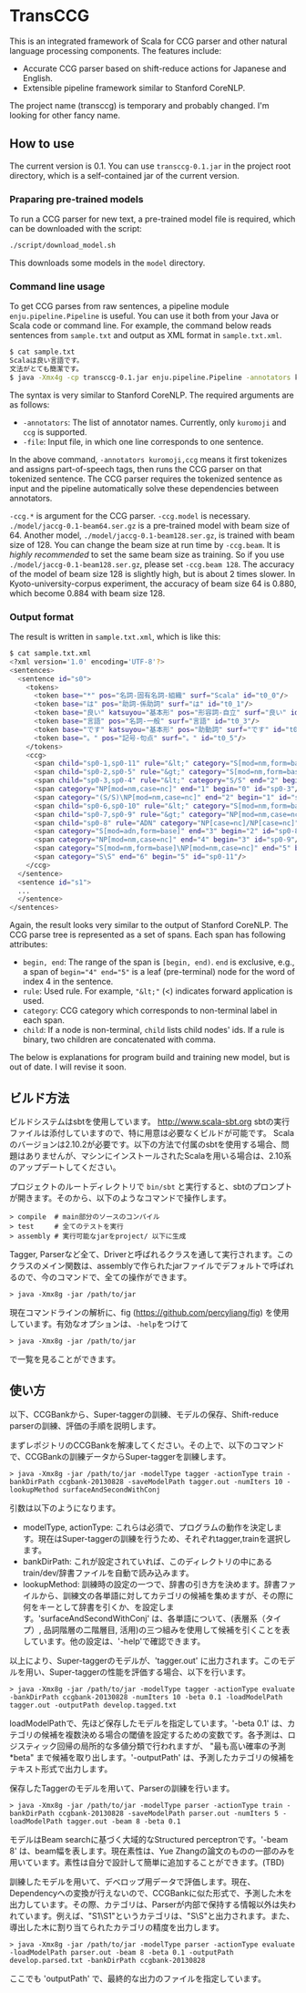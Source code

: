 # TransCCG

This is an integrated framework of Scala for CCG parser and other natural language processing components. The features include:

- Accurate CCG parser based on shift-reduce actions for Japanese and English.
- Extensible pipeline framework similar to Stanford CoreNLP.

The project name (transccg) is temporary and probably changed. I'm looking for other fancy name.

## How to use

The current version is 0.1. You can use `transccg-0.1.jar` in the project root directory, which is a self-contained jar of the current version.

### Praparing pre-trained models

To run a CCG parser for new text, a pre-trained model file is required, which can be downloaded with the script:

```bash
./script/download_model.sh
```

This downloads some models in the `model` directory.

### Command line usage

To get CCG parses from raw sentences, a pipeline module `enju.pipeline.Pipeline` is useful. You can use it both from your Java or Scala code or command line. For example, the command below reads sentences from `sample.txt` and output as XML format in `sample.txt.xml`.

```bash
$ cat sample.txt
Scalaは良い言語です。
文法がとても簡潔です。
$ java -Xmx4g -cp transccg-0.1.jar enju.pipeline.Pipeline -annotators kuromoji,ccg -file sample.txt -ccg.model model/jaccg-0.1-beam64.ser.gz -ccg.beam 64
```

The syntax is very similar to Stanford CoreNLP. The required arguments are as follows:

  * `-annotators`: The list of annotator names. Currently, only `kuromoji` and `ccg` is supported.
  * `-file`: Input file, in which one line corresponds to one sentence.

In the above command, `-annotators kuromoji,ccg` means it first tokenizes and assigns part-of-speech tags, then runs the CCG parser on that tokenized sentence. The CCG parser requires the tokenized sentence as input and the pipeline automatically solve these dependencies between annotators.

`-ccg.*` is argument for the CCG parser. `-ccg.model` is necessary. `./model/jaccg-0.1-beam64.ser.gz` is a pre-trained model with beam size of 64. Another model, `./model/jaccg-0.1-beam128.ser.gz`, is trained with beam size of 128. You can change the beam size at run time by `-ccg.beam`. It is *highly recommended* to set the same beam size as training. So if you use `./model/jaccg-0.1-beam128.ser.gz`, please set `-ccg.beam 128`. The accuracy of the model of beam size 128 is slightly high, but is about 2 times slower. In Kyoto-university-corpus experiment, the accuracy of beam size 64 is 0.880, which become 0.884 with beam size 128.

### Output format

The result is written in `sample.txt.xml`, which is like this:

```bash
$ cat sample.txt.xml
<?xml version='1.0' encoding='UTF-8'?>
<sentences>
  <sentence id="s0">
    <tokens>
      <token base="*" pos="名詞-固有名詞-組織" surf="Scala" id="t0_0"/>
      <token base="は" pos="助詞-係助詞" surf="は" id="t0_1"/>
      <token base="良い" katsuyou="基本形" pos="形容詞-自立" surf="良い" id="t0_2"/>
      <token base="言語" pos="名詞-一般" surf="言語" id="t0_3"/>
      <token base="です" katsuyou="基本形" pos="助動詞" surf="です" id="t0_4"/>
      <token base="。" pos="記号-句点" surf="。" id="t0_5"/>
    </tokens>
    <ccg>
      <span child="sp0-1,sp0-11" rule="&lt;" category="S[mod=nm,form=base]" end="6" begin="0" id="sp0-0"/>
      <span child="sp0-2,sp0-5" rule="&gt;" category="S[mod=nm,form=base]" end="5" begin="0" id="sp0-1"/>
      <span child="sp0-3,sp0-4" rule="&lt;" category="S/S" end="2" begin="0" id="sp0-2"/>
      <span category="NP[mod=nm,case=nc]" end="1" begin="0" id="sp0-3"/>
      <span category="(S/S)\NP[mod=nm,case=nc]" end="2" begin="1" id="sp0-4"/>
      <span child="sp0-6,sp0-10" rule="&lt;" category="S[mod=nm,form=base]" end="5" begin="2" id="sp0-5"/>
      <span child="sp0-7,sp0-9" rule="&gt;" category="NP[mod=nm,case=nc]" end="4" begin="2" id="sp0-6"/>
      <span child="sp0-8" rule="ADN" category="NP[case=nc]/NP[case=nc]" end="3" begin="2" id="sp0-7"/>
      <span category="S[mod=adn,form=base]" end="3" begin="2" id="sp0-8"/>
      <span category="NP[mod=nm,case=nc]" end="4" begin="3" id="sp0-9"/>
      <span category="S[mod=nm,form=base]\NP[mod=nm,case=nc]" end="5" begin="4" id="sp0-10"/>
      <span category="S\S" end="6" begin="5" id="sp0-11"/>
    </ccg>
  </sentence>
  <sentence id="s1">
  ...
  </sentence>
</sentences>
```

Again, the result looks very similar to the output of Stanford CoreNLP. The CCG parse tree is represented as a set of spans. Each span has following attributes:

  * `begin, end`: The range of the span is `[begin, end)`. `end` is exclusive, e.g., a span of `begin="4" end="5"` is a leaf (pre-terminal) node for the word of index 4 in the sentence.
  * `rule`: Used rule. For example, `"&lt;"` (<) indicates forward application is used.
  * `category`: CCG category which corresponds to non-terminal label in each span.
  * `child`: If a node is non-terminal, `child` lists child nodes' ids. If a rule is binary, two children are concatenated with comma.


The below is explanations for program build and training new model, but is out of date. I will revise it soon.

ビルド方法
-----

ビルドシステムはsbtを使用しています。
http://www.scala-sbt.org
sbtの実行ファイルは添付していますので、特に用意は必要なくビルドが可能です。
Scalaのバージョンは2.10.2が必要です。以下の方法で付属のsbtを使用する場合、問題はありませんが、マシンにインストールされたScalaを用いる場合は、2.10系のアップデートしてください。

プロジェクトのルートディレクトリで `bin/sbt` と実行すると、sbtのプロンプトが開きます。そのから、以下のようなコマンドで操作します。

    > compile  # main部分のソースのコンパイル
    > test     # 全てのテストを実行
    > assembly # 実行可能なjarをproject/ 以下に生成

Tagger, Parserなど全て、Driverと呼ばれるクラスを通して実行されます。このクラスのメイン関数は、assemblyで作られたjarファイルでデフォルトで呼ばれるので、今のコマンドで、全ての操作ができます。

    > java -Xmx8g -jar /path/to/jar

現在コマンドラインの解析に、fig (https://github.com/percyliang/fig) を使用しています。有効なオプションは、`-help`をつけて

    > java -Xmx8g -jar /path/to/jar

で一覧を見ることができます。

使い方
-----

以下、CCGBankから、Super-taggerの訓練、モデルの保存、Shift-reduce parserの訓練、評価の手順を説明します。

まずレポジトリのCCGBankを解凍してください。その上で、以下のコマンドで、CCGBankの訓練データからSuper-taggerを訓練します。

    > java -Xmx8g -jar /path/to/jar -modelType tagger -actionType train -bankDirPath ccgbank-20130828 -saveModelPath tagger.out -numIters 10 -lookupMethod surfaceAndSecondWithConj

引数は以下のようになります。

 - modelType, actionType: これらは必須で、プログラムの動作を決定します。現在はSuper-taggerの訓練を行うため、それぞれtagger,trainを選択します。
 - bankDirPath: これが設定されていれば、このディレクトリの中にあるtrain/dev/辞書ファイルを自動で読み込みます。
 - lookupMethod: 訓練時の設定の一つで、辞書の引き方を決めます。辞書ファイルから、訓練文の各単語に対してカテゴリの候補を集めますが、その際に何をキーとして辞書を引くか、を設定します。'surfaceAndSecondWithConj' は、各単語について、(表層系（タイプ）, 品詞階層の二階層目, 活用)の三つ組みを使用して候補を引くことを表しています。他の設定は、'-help'で確認できます。

以上により、Super-taggerのモデルが、'tagger.out' に出力されます。このモデルを用い、Super-taggerの性能を評価する場合、以下を行います。

    > java -Xmx8g -jar /path/to/jar -modelType tagger -actionType evaluate -bankDirPath ccgbank-20130828 -numIters 10 -beta 0.1 -loadModelPath tagger.out -outputPath develop.tagged.txt

loadModelPathで、先ほど保存したモデルを指定しています。'-beta 0.1' は、カテゴリの候補を複数決める場合の閾値を設定するための変数です。各予測は、ロジスティック回帰の局所的な多値分類で行われますが、 "最も高い確率の予測*beta" まで候補を取り出します。'-outputPath' は、予測したカテゴリの候補をテキスト形式で出力します。

保存したTaggerのモデルを用いて、Parserの訓練を行います。

    > java -Xmx8g -jar /path/to/jar -modelType parser -actionType train -bankDirPath ccgbank-20130828 -saveModelPath parser.out -numIters 5 -loadModelPath tagger.out -beam 8 -beta 0.1

モデルはBeam searchに基づく大域的なStructured perceptronです。'-beam 8' は、beam幅を表します。現在素性は、Yue Zhangの論文のものの一部のみを用いています。素性は自分で設計して簡単に追加することができます。(TBD)

訓練したモデルを用いて、デベロップ用データで評価します。現在、Dependencyへの変換が行えないので、CCGBankに似た形式で、予測した木を出力しています。その際、カテゴリは、Parserが内部で保持する情報以外は失われています。例えば、"S1\S1"というカテゴリは、"S\S"と出力されます。また、導出した木に割り当てられたカテゴリの精度を出力します。

    > java -Xmx8g -jar /path/to/jar -modelType parser -actionType evaluate -loadModelPath parser.out -beam 8 -beta 0.1 -outputPath develop.parsed.txt -bankDirPath ccgbank-20130828

ここでも 'outputPath' で、最終的な出力のファイルを指定しています。
